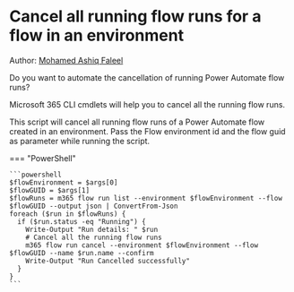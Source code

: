 # Cancel all running flow runs for a flow in an environment

Author: [Mohamed Ashiq Faleel](https://ashiqf.com/2021/05/16/cancel-all-your-running-power-automate-flow-runs-using-m365-cli-and-rest-api/)

Do you want to automate the cancellation of running Power Automate flow runs?

Microsoft 365 CLI cmdlets will help you to cancel all the running flow runs.

This script will cancel all running flow runs of a Power Automate flow created in an environment. Pass the Flow environment id and the flow guid as parameter while running the script.

=== "PowerShell"

    ```powershell
    $flowEnvironment = $args[0]
    $flowGUID = $args[1]
    $flowRuns = m365 flow run list --environment $flowEnvironment --flow $flowGUID --output json | ConvertFrom-Json
    foreach ($run in $flowRuns) {
      if ($run.status -eq "Running") {
        Write-Output "Run details: " $run
        # Cancel all the running flow runs
        m365 flow run cancel --environment $flowEnvironment --flow $flowGUID --name $run.name --confirm
        Write-Output "Run Cancelled successfully"
      }
    }
    ```
